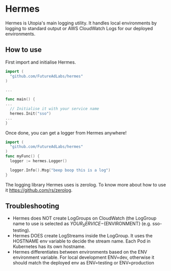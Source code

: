 # Hermes

Hermes is Utopia's main logging utility. It handles local environments by logging to standard output or AWS CloudWatch Logs for our deployed environments.

## How to use

First import and initialise Hermes.

```go
import (
  "github.com/FutureAdLabs/hermes"
)

...

func main() {
...
  // Initialise it with your service name
  hermes.Init("sso")
...
}
```

Once done, you can get a logger from Hermes anywhere!


```go
import (
  "github.com/FutureAdLabs/hermes"
)
func myFunc() {
  logger := hermes.Logger()

  logger.Info().Msg("beep boop this is a log")
}
```

The logging library Hermes uses is zerolog. To know more about how to use it https://github.com/rs/zerolog.

## Troubleshooting
- Hermes does NOT create LogGroups on CloudWatch (the LogGroup name to use is selected as ${YOUR_SERVICE}-${ENVIRONMENT} (e.g. sso-testing).
- Hermes DOES create LogStreams inside the LogGroup. It uses the HOSTNAME env variable to decide the stream name. Each Pod in Kubernetes has its own hostname.
- Hermes differentiates between environments based on the ENV environment variable. For local development ENV=dev, otherwise it should match the deployed env as ENV=testing or ENV=production
